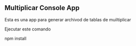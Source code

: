 ## Multiplicar Console App

Esta es una app para generar archivod de tablas de muiltiplicar

Ejecutar este comando

npm install
